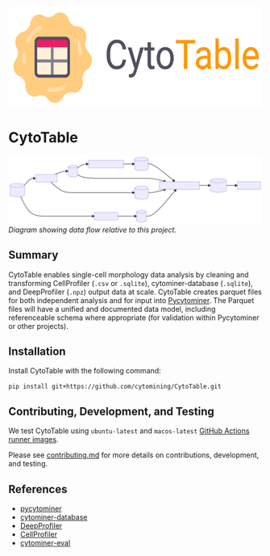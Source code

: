 <img height="200" src="https://raw.githubusercontent.com/cytomining/cytotable/main/logo/with-text-for-light-bg.png?raw=true">

# CytoTable

![dataflow](docs/source/_static/dataflow.svg)
_Diagram showing data flow relative to this project._

## Summary

CytoTable enables single-cell morphology data analysis by cleaning and transforming CellProfiler (`.csv` or `.sqlite`), cytominer-database (`.sqlite`), and DeepProfiler (`.npz`) output data at scale.
CytoTable creates parquet files for both independent analysis and for input into [Pycytominer](https://github.com/cytomining/pycytominer).
The Parquet files will have a unified and documented data model, including referenceable schema where appropriate (for validation within Pycytominer or other projects).

## Installation

Install CytoTable with the following command:

```shell
pip install git+https://github.com/cytomining/CytoTable.git
```

## Contributing, Development, and Testing

We test CytoTable using `ubuntu-latest` and `macos-latest` [GitHub Actions runner images](https://github.com/actions/runner-images#available-images).

Please see [contributing.md](docs/source/contributing.md) for more details on contributions, development, and testing.

## References

- [pycytominer](https://github.com/cytomining/pycytominer)
- [cytominer-database](https://github.com/cytomining/cytominer-database)
- [DeepProfiler](https://github.com/cytomining/DeepProfiler)
- [CellProfiler](https://github.com/CellProfiler/CellProfiler)
- [cytominer-eval](https://github.com/cytomining/cytominer-eval)
